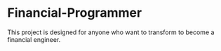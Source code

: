 # Financial-Programmer
This project is designed for anyone who want to transform to become a financial engineer.
